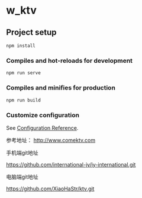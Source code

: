# w_ktv

## Project setup
```
npm install
```

### Compiles and hot-reloads for development
```
npm run serve
```

### Compiles and minifies for production
```
npm run build
```

### Customize configuration
See [Configuration Reference](https://cli.vuejs.org/config/).

参考地址：
http://www.comektv.com

手机端git地址

https://github.com/international-jy/jy-international.git

电脑端git地址

https://github.com/XiaoHaStr/ktv.git